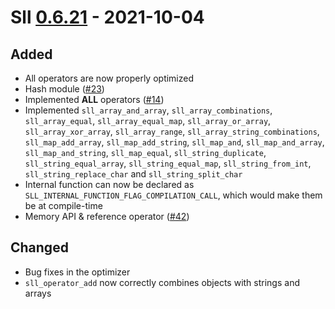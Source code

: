 # Sll [0.6.21] - 2021-10-04

## Added

- All operators are now properly optimized
- Hash module ([#23])
- Implemented **ALL** operators ([#14])
- Implemented `sll_array_and_array`, `sll_array_combinations`, `sll_array_equal`, `sll_array_equal_map`, `sll_array_or_array`, `sll_array_xor_array`, `sll_array_range`, `sll_array_string_combinations`, `sll_map_add_array`, `sll_map_add_string`, `sll_map_and`, `sll_map_and_array`, `sll_map_and_string`, `sll_map_equal`, `sll_string_duplicate`, `sll_string_equal_array`, `sll_string_equal_map`, `sll_string_from_int`, `sll_string_replace_char` and `sll_string_split_char`
- Internal function can now be declared as `SLL_INTERNAL_FUNCTION_FLAG_COMPILATION_CALL`, which would make them be at compile-time
- Memory API & reference operator ([#42])

## Changed

- Bug fixes in the optimizer
- `sll_operator_add` now correctly combines objects with strings and arrays

[0.6.21]: https://github.com/sl-lang/sll/compare/sll-v0.6.20...sll-v0.6.21
[#42]: https://github.com/sl-lang/sll/issues/42
[#23]: https://github.com/sl-lang/sll/issues/23
[#14]: https://github.com/sl-lang/sll/issues/14

